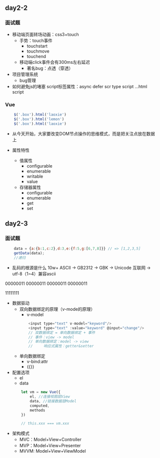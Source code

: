 ## day2-2

### 面试题
* 移动端页面转场动画：css3+touch
    * 手势：touch事件
        * touchstart
        * touchmove
        * touchend
    * 移动端click事件会有300ms左右延迟
        * 著名bug：点透（穿透）
* 项目管理系统
    * bug管理
* 如何避免js的堵塞
    script标签属性：async defer 
        scr type
    script  
    <body>
        ...html
    script
    </body>


### Vue
```js
    $('.box').html('laoxie')
    $('.box').html('lemon')
    $('.box').html('laoxie')
```
* 从今天开始，大家要改变DOM节点操作的思维模式，而是把关注点放在数据上

* 属性特性
    * 值属性
        * configurable
        * enumerable
        * writable
        * value
    * 存储器属性
        * configurable
        * enumerable
        * get
        * set

## day2-3

### 面试题
```js
    data = {a:{b:1,c:2},d:3,e:{f:5,g:[6,7,8]}} // => [1,2,3,5]
    getData(data);
    //递归
```
* 乱码的根源是什么
10w+
ASCII   ->  GB2312 -> GBK   ->  Unicode
互联网 -> utf-8（1~4）兼容ascii

00000011 00000011 00000011 00000011

11111111


* 数据驱动
    * 双向数据绑定的原理（v-mode的原理）
        * v-model
        ```js
            <input type="text" v-model="keyword"/>
            <input type="text" :value="keyword" @input="change"/>
            // 双数据绑定 = 单向数据绑定 + 事件
            // 事件：view -> model
            // 单向数据绑定：model -> view
            //     响应式属性：getter&setter
        ```
    * 单向数据绑定
        * v-bind:attr
        * {{}}
* 配置选项
    * el
    * data
    ```js
        let vm = new Vue({
            el, //连接视图层View
            data, //链接数据层Model
            computed,
            methods
        })

        // this.xxx === vm.xxx
    ```
* 架构模式
    * MVC：Model+View+Controller
    * MVP：Model+View+Presenter
    * MVVM: Model+View+ViewModel